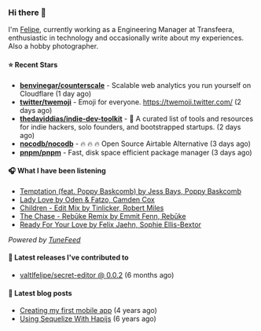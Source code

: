 ### Hi there 👋

I'm [Felipe](https://felipevm.com), currently working as a Engineering Manager at Transfeera, enthusiastic in technology and occasionally write about my experiences. Also a hobby photographer.

#### ⭐ Recent Stars
- **[benvinegar/counterscale](https://github.com/benvinegar/counterscale)** - Scalable web analytics you run yourself on Cloudflare (1 day ago)
- **[twitter/twemoji](https://github.com/twitter/twemoji)** - Emoji for everyone. https://twemoji.twitter.com/ (2 days ago)
- **[thedaviddias/indie-dev-toolkit](https://github.com/thedaviddias/indie-dev-toolkit)** - 🚀 A curated list of tools and resources for indie hackers, solo founders, and bootstrapped startups. (2 days ago)
- **[nocodb/nocodb](https://github.com/nocodb/nocodb)** - 🔥 🔥 🔥 Open Source Airtable Alternative (3 days ago)
- **[pnpm/pnpm](https://github.com/pnpm/pnpm)** - Fast, disk space efficient package manager (3 days ago)

#### 🎧 What I have been listening
- [Temptation (feat. Poppy Baskcomb) by Jess Bays, Poppy Baskcomb](https://open.spotify.com/track/3fvsxmytTns1ApIWBqfANZ)
- [Lady Love by Oden &amp; Fatzo, Camden Cox](https://open.spotify.com/track/3ACTBfO2gL0RY2a3Eb5kY5)
- [Children - Edit Mix by Tinlicker, Robert Miles](https://open.spotify.com/track/0pJDnLRe38vYS1zAhpsESV)
- [The Chase - Rebūke Remix by Emmit Fenn, Rebūke](https://open.spotify.com/track/6ZHMVT32TtD6IzvbxBo4eF)
- [Ready For Your Love by Felix Jaehn, Sophie Ellis-Bextor](https://open.spotify.com/track/3Kr7UHOUkgaH4PK3Mp1fUP)

_Powered by [TuneFeed](https://tunefeed.app?ref=valtlfelipe-gh-profile)_ 

#### 🚀 Latest releases I've contributed to


- [valtlfelipe/secret-editor @ 0.0.2](https://github.com/valtlfelipe/secret-editor/releases/tag/0.0.2) (6 months ago)

#### 📄 Latest blog posts
- [Creating my first mobile app](https://felipevm.com/posts/creating-my-first-mobile-app/) (4 years ago)
- [Using Sequelize With Hapijs](https://felipevm.com/posts/using-sequelize-with-hapijs/) (6 years ago)
